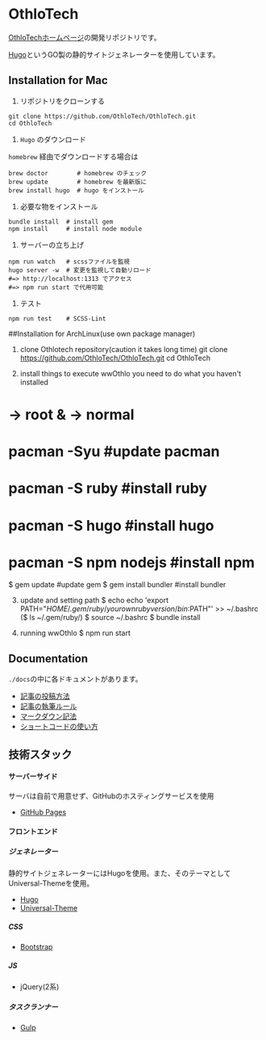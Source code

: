 # OthloTech

[OthloTechホームページ](www.othlo.tech)の開発リポジトリです。

[Hugo](https://gohugo.io/)というGO製の静的サイトジェネレーターを使用しています。

## Installation for Mac

1. リポジトリをクローンする

  ```
  git clone https://github.com/OthloTech/OthloTech.git
  cd OthloTech
  ```

1. `Hugo` のダウンロード

  `homebrew` 経由でダウンロードする場合は  

  ```
brew doctor        # homebrew のチェック
brew update        # homebrew を最新版に
brew install hugo  # hugo をインストール
```

1. 必要な物をインストール

  ```
bundle install  # install gem
npm install     # install node module
```

1. サーバーの立ち上げ

  ```
npm run watch   # scssファイルを監視
hugo server -w  # 変更を監視して自動リロード
#=> http://localhost:1313 でアクセス
#=> npm run start で代用可能
```

1. テスト

  ```
npm run test    # SCSS-Lint
```

##Installation for ArchLinux(use own package manager)
1. clone Othlotech repository(caution it takes long time)
git clone https://github.com/OthloTech/OthloTech.git
cd OthloTech

2. install things to execute wwOthlo
you need to do what you haven't installed
# -> root  & -> normal
# pacman -Syu			#update pacman
# pacman -S ruby		#install ruby
# pacman -S hugo		#install hugo
# pacman -S npm nodejs	#install npm
$ gem update			#update gem
$ gem install bundler	#install bundler

3. update and setting path
$ echo echo 'export PATH="$HOME/.gem/ruby/{your own ruby version}/bin:$PATH"' >> ~/.bashrc
($ ls ~/.gem/ruby/)
$ source ~/.bashrc
$ bundle install

4. running wwOthlo
$ npm run start

## Documentation

`./docs`の中に各ドキュメントがあります。
- [記事の投稿方法](https://github.com/OthloTech/OthloTech/blob/master/docs/new-post.md)
- [記事の執筆ルール](https://github.com/OthloTech/OthloTech/blob/master/docs/write-post.md)
- [マークダウン記法](https://github.com/OthloTech/OthloTech/blob/master/docs/markdown.md)
- [ショートコードの使い方](https://github.com/OthloTech/OthloTech/blob/master/docs/shortcodes.md)

## 技術スタック

#### サーバーサイド

サーバは自前で用意せず、GitHubのホスティングサービスを使用
- [GitHub Pages](https://pages.github.com/)

#### フロントエンド

##### ジェネレーター
静的サイトジェネレーターにはHugoを使用。また、そのテーマとしてUniversal-Themeを使用。

- [Hugo](https://gohugo.io/)
- [Universal-Theme](https://github.com/devcows/hugo-universal-theme)

##### CSS
- [Bootstrap](http://getbootstrap.com/)

##### JS
- jQuery(2系)

##### タスクランナー
- [Gulp](http://gulpjs.com/)
